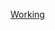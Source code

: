 [Working](https://external-preview.redd.it/FuqGGUPh2r8D5y9joV5UzJLme-Q5KVUq-SQYaJrVOvE.gif?format=mp4&s=ff402255f420afbacbd330ae0cb998be8be05e31) 


